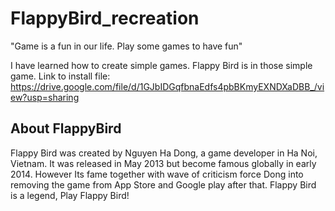 # FlappyBird_recreation
"Game is a fun in our life. Play some games to have fun"

I have learned how to create simple games. Flappy Bird is in those simple game.
Link to install file: https://drive.google.com/file/d/1GJbIDGqfbnaEdfs4pbBKmyEXNDXaDBB_/view?usp=sharing

## About FlappyBird
Flappy Bird was created by Nguyen Ha Dong, a game developer in Ha Noi, Vietnam. It was released in May 2013 but become famous globally in early 2014. 
However Its fame together with wave of criticism force Dong into removing the game from App Store and Google play after that.
Flappy Bird is a legend, Play Flappy Bird!
